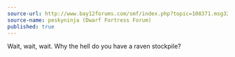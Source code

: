 ```yaml
---
source-url: http://www.bay12forums.com/smf/index.php?topic=108371.msg3235825#msg3235825
source-name: peskyninja (Dwarf Fortress Forum)
published: true
---
```

Wait, wait, wait. Why the hell do you have a raven stockpile?
